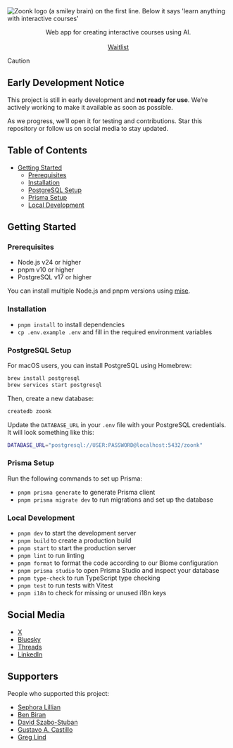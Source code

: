 <picture>
  <source media="(prefers-color-scheme: dark)" srcset="https://github.com/user-attachments/assets/345ed7d9-40a8-4ebb-adf1-8f22cafa492d">
  <source media="(prefers-color-scheme: light)" srcset="https://github.com/user-attachments/assets/8d018809-14b9-435b-9409-d515c599335d">
  <img alt="Zoonk logo (a smiley brain) on the first line. Below it says 'learn anything with interactive courses'" src="https://github.com/user-attachments/assets/8d018809-14b9-435b-9409-d515c599335d">
</picture>

<p align="center">
  Web app for creating interactive courses using AI.
  <br />
  <br />
  <a href="https://forms.gle/jHeTqPUkw1vA7wLh8">Waitlist</a>
</p>

> [!CAUTION]
>
> ## Early Development Notice
>
> This project is still in early development and **not ready for use**. We’re actively working to make it available as soon as possible.
>
> As we progress, we’ll open it for testing and contributions. Star this repository or follow us on social media to stay updated.

## Table of Contents

- [Getting Started](#getting-started)
  - [Prerequisites](#prerequisites)
  - [Installation](#installation)
  - [PostgreSQL Setup](#postgresql-setup)
  - [Prisma Setup](#prisma-setup)
  - [Local Development](#local-development)

## Getting Started

### Prerequisites

- Node.js v24 or higher
- pnpm v10 or higher
- PostgreSQL v17 or higher

You can install multiple Node.js and pnpm versions using [mise](https://mise.jdx.dev/).

### Installation

- `pnpm install` to install dependencies
- `cp .env.example .env` and fill in the required environment variables

### PostgreSQL Setup

For macOS users, you can install PostgreSQL using Homebrew:

```bash
brew install postgresql
brew services start postgresql
```

Then, create a new database:

```bash
createdb zoonk
```

Update the `DATABASE_URL` in your `.env` file with your PostgreSQL credentials. It will look something like this:

```bash
DATABASE_URL="postgresql://USER:PASSWORD@localhost:5432/zoonk"
```

### Prisma Setup

Run the following commands to set up Prisma:

- `pnpm prisma generate` to generate Prisma client
- `pnpm prisma migrate dev` to run migrations and set up the database

### Local Development

- `pnpm dev` to start the development server
- `pnpm build` to create a production build
- `pnpm start` to start the production server
- `pnpm lint` to run linting
- `pnpm format` to format the code according to our Biome configuration
- `pnpm prisma studio` to open Prisma Studio and inspect your database
- `pnpm type-check` to run TypeScript type checking
- `pnpm test` to run tests with Vitest
- `pnpm i18n` to check for missing or unused i18n keys

## Social Media

- [X](https://x.com/zoonkcom)
- [Bluesky](https://bsky.app/profile/zoonk.bsky.social)
- [Threads](https://www.threads.net/@zoonkcom)
- [LinkedIn](https://www.linkedin.com/company/zoonk)

## Supporters

People who supported this project:

- [Sephora Lillian](https://github.com/sephoralillian)
- [Ben Biran](https://github.com/benbiran)
- [David Szabo-Stuban](https://github.com/ssdavidai)
- [Gustavo A. Castillo](https://github.com/guscastilloa)
- [Greg Lind](https://github.com/glind)
